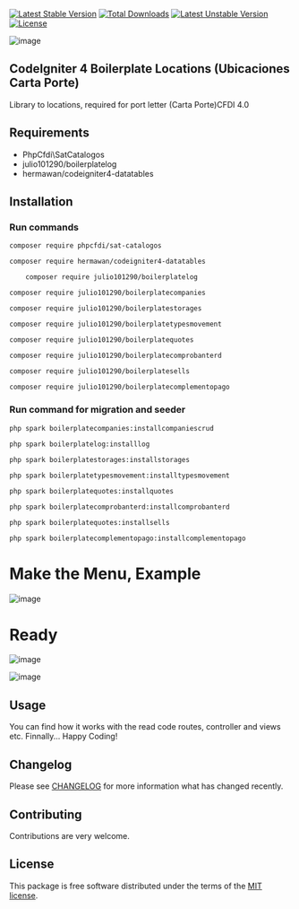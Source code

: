 [![Latest Stable Version](https://poser.okvpn.org/julio101290/boilerplatelocations/v/stable)](https://packagist.org/packages/julio101290/boilerplatelocations) [![Total Downloads](https://poser.okvpn.org/julio101290/boilerplatelocations/downloads)](https://packagist.org/packages/julio101290/boilerplatelocations) [![Latest Unstable Version](https://poser.okvpn.org/julio101290/boilerplatelocations/v/unstable)](https://packagist.org/packages/julio101290/boilerplatelocations) [![License](https://poser.okvpn.org/julio101290/boilerplatelocations/license)](https://packagist.org/packages/julio101290/boilerplatelocations)

![image](https://github.com/user-attachments/assets/3aa98f16-c7e2-460c-8fda-f538cdb34aab)



## CodeIgniter 4 Boilerplate Locations (Ubicaciones Carta Porte)
Library to locations, required for port letter (Carta Porte)CFDI 4.0 

## Requirements
* PhpCfdi\SatCatalogos
* julio101290/boilerplatelog
* hermawan/codeigniter4-datatables

## Installation

### Run commands
	
 	composer require phpcfdi/sat-catalogos

   	composer require hermawan/codeigniter4-datatables

    	composer require julio101290/boilerplatelog

	composer require julio101290/boilerplatecompanies

  	composer require julio101290/boilerplatestorages

	composer require julio101290/boilerplatetypesmovement

	composer require julio101290/boilerplatequotes

 	composer require julio101290/boilerplatecomprobanterd

 	composer require julio101290/boilerplatesells

  	composer require julio101290/boilerplatecomplementopago


### Run command for migration and seeder

	php spark boilerplatecompanies:installcompaniescrud

 	php spark boilerplatelog:installlog

  	php spark boilerplatestorages:installstorages

	php spark boilerplatetypesmovement:installtypesmovement

	php spark boilerplatequotes:installquotes

 	php spark boilerplatecomprobanterd:installcomprobanterd

	php spark boilerplatequotes:installsells

 	php spark boilerplatecomplementopago:installcomplementopago
	

# Make the Menu, Example
![image](https://github.com/user-attachments/assets/e8922b6f-6afe-49b4-ad37-5eb82665c179)



# Ready

![image](https://github.com/user-attachments/assets/f059a131-b411-4855-971a-86098ac5af5f)

![image](https://github.com/user-attachments/assets/1497254f-16ad-4c42-b118-ee1f27df5bad)



Usage
-----
You can find how it works with the read code routes, controller and views etc. Finnally... Happy Coding!

Changelog
--------
Please see [CHANGELOG](CHANGELOG.md) for more information what has changed recently.

Contributing
------------
Contributions are very welcome.

License
-------

This package is free software distributed under the terms of the [MIT license](LICENSE.md).
